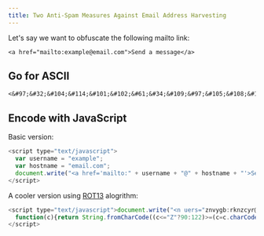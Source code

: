 ```yaml
---
title: Two Anti-Spam Measures Against Email Address Harvesting
---
```


Let's say we want to obfuscate the following mailto link:

`<a href="mailto:example@email.com">Send a message</a>`

## Go for ASCII
```
<&#97;&#32;&#104;&#114;&#101;&#102;&#61;&#34;&#109;&#97;&#105;&#108;&#116;&#111;&#58;&#101;&#120;&#97;&#109;&#112;&#108;&#101;&#64;&#101;&#109;&#97;&#105;&#108;&#46;&#99;&#111;&#109;&#34;&#62;&#83;&#101;&#110;&#100;&#32;&#97;&#32;&#109;&#101;&#115;&#115;&#97;&#103;&#101;&#60;&#47;&#97;>
```

## Encode with JavaScript
Basic version:
```javascript
<script type="text/javascript">
  var username = "example";
  var hostname = "email.com";
  document.write("<a href='mailto:" + username + "@" + hostname + "'>Send a message</a>");
</script>
```

A cooler version using [ROT13](https://en.wikipedia.org/wiki/ROT13) alogrithm:
```javascript
<script type="text/javascript">document.write("<n uers="znvygb:rknzcyr@rznvy.pbz">Fraq n zrffntr</n>".replace(/[a-zA-Z]/g, 
  function(c){return String.fromCharCode((c<="Z"?90:122)>=(c=c.charCodeAt(0)+13)?c:c-26);}));
</script>
```
